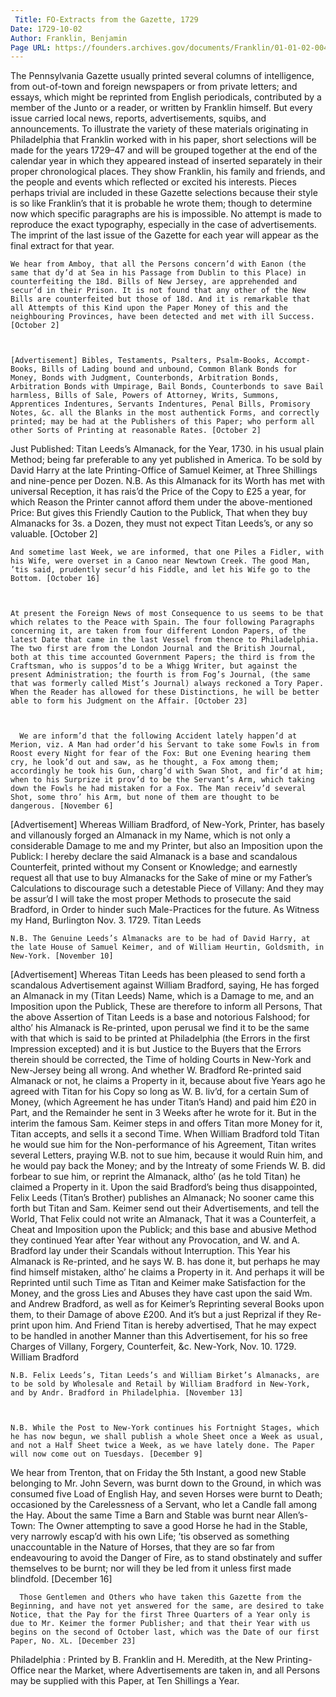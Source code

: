 ```yaml
---
 Title: FO-Extracts from the Gazette, 1729
Date: 1729-10-02
Author: Franklin, Benjamin
Page URL: https://founders.archives.gov/documents/Franklin/01-01-02-0047
---
```


The Pennsylvania Gazette usually printed several columns of intelligence, from out-of-town and foreign newspapers or from private letters; and essays, which might be reprinted from English periodicals, contributed by a member of the Junto or a reader, or written by Franklin himself. But every issue carried local news, reports, advertisements, squibs, and announcements. To illustrate the variety of these materials originating in Philadelphia that Franklin worked with in his paper, short selections will be made for the years 1729–47 and will be grouped together at the end of the calendar year in which they appeared instead of inserted separately in their proper chronological places. They show Franklin, his family and friends, and the people and events which reflected or excited his interests. Pieces perhaps trivial are included in these Gazette selections because their style is so like Franklin’s that it is probable he wrote them; though to determine now which specific paragraphs are his is impossible. No attempt is made to reproduce the exact typography, especially in the case of advertisements. The imprint of the last issue of the Gazette for each year will appear as the final extract for that year.
 

	We hear from Amboy, that all the Persons concern’d with Eanon (the same that dy’d at Sea in his Passage from Dublin to this Place) in counterfeiting the 18d. Bills of New Jersey, are apprehended and secur’d in their Prison. It is not found that any other of the New Bills are counterfeited but those of 18d. And it is remarkable that all Attempts of this Kind upon the Paper Money of this and the neighbouring Provinces, have been detected and met with ill Success. [October 2]



	[Advertisement] Bibles, Testaments, Psalters, Psalm-Books, Accompt-Books, Bills of Lading bound and unbound, Common Blank Bonds for Money, Bonds with Judgment, Counterbonds, Arbitration Bonds, Arbitration Bonds with Umpirage, Bail Bonds, Counterbonds to save Bail harmless, Bills of Sale, Powers of Attorney, Writs, Summons, Apprentices Indentures, Servants Indentures, Penal Bills, Promisory Notes, &c. all the Blanks in the most authentick Forms, and correctly printed; may be had at the Publishers of this Paper; who perform all other Sorts of Printing at reasonable Rates. [October 2]


  
Just Published: Titan Leeds’s Almanack, for the Year, 1730. in his usual plain Method; being far preferable to any yet published in America. To be sold by David Harry at the late Printing-Office of Samuel Keimer, at Three Shillings and nine-pence per Dozen.
N.B. As this Almanack for its Worth has met with universal Reception, it has rais’d the Price of the Copy to £25 a year, for which Reason the Printer cannot afford them under the above-mentioned Price: But gives this Friendly Caution to the Publick, That when they buy Almanacks for 3s. a Dozen, they must not expect Titan Leeds’s, or any so valuable. [October 2]



	And sometime last Week, we are informed, that one Piles a Fidler, with his Wife, were overset in a Canoo near Newtown Creek. The good Man, ’tis said, prudently secur’d his Fiddle, and let his Wife go to the Bottom. [October 16]



	At present the Foreign News of most Consequence to us seems to be that which relates to the Peace with Spain. The four following Paragraphs concerning it, are taken from four different London Papers, of the latest Date that came in the last Vessel from thence to Philadelphia. The two first are from the London Journal and the British Journal, both at this time accounted Government Papers; the third is from the Craftsman, who is suppos’d to be a Whigg Writer, but against the present Administration; the fourth is from Fog’s Journal, (the same that was formerly called Mist’s Journal) always reckoned a Tory Paper. When the Reader has allowed for these Distinctions, he will be better able to form his Judgment on the Affair. [October 23]


  
	  We are inform’d that the following Accident lately happen’d at Merion, viz. A Man had order’d his Servant to take some Fowls in from Roost every Night for fear of the Fox: But one Evening hearing them cry, he look’d out and saw, as he thought, a Fox among them; accordingly he took his Gun, charg’d with Swan Shot, and fir’d at him; when to his Surprize it prov’d to be the Servant’s Arm, which taking down the Fowls he had mistaken for a Fox. The Man receiv’d several Shot, some thro’ his Arm, but none of them are thought to be dangerous. [November 6]


  
[Advertisement] Whereas William Bradford, of New-York, Printer, has basely and villanously forged an Almanack in my Name, which is not only a considerable Damage to me and my Printer, but also an Imposition upon the Publick: I hereby declare the said Almanack is a base and scandalous Counterfeit, printed without my Consent or Knowledge; and earnestly request all that use to buy Almanacks for the Sake of mine or my Father’s Calculations to discourage such a detestable Piece of Villany: And they may be assur’d I will take the most proper Methods to prosecute the said Bradford, in Order to hinder such Male-Practices for the future. As Witness my Hand,
    Burlington Nov. 3. 1729. Titan Leeds


	N.B. The Genuine Leeds’s Almanacks are to be had of David Harry, at the late House of Samuel Keimer, and of William Heurtin, Goldsmith, in New-York. [November 10]


  
[Advertisement] Whereas Titan Leeds has been pleased to send forth a scandalous Advertisement against William Bradford, saying, He has forged an Almanack in my (Titan Leeds) Name, which is a Damage to me, and an Imposition upon the Publick,
These are therefore to inform all Persons, That the above Assertion of Titan Leeds is a base and notorious Falshood; for altho’ his Almanack is Re-printed, upon perusal we find it to be the same with that which is said to be printed at Philadelphia (the Errors in the first Impression excepted) and it is but Justice to the Buyers that the Errors therein should be corrected, the Time of holding Courts in New-York and New-Jersey being all wrong. And whether W. Bradford Re-printed said Almanack or not, he claims a Property in it, because about five Years ago he agreed with Titan for his Copy so long as W. B. liv’d, for a certain Sum of Money, (which Agreement he has under Titan’s Hand) and paid him £20 in Part, and the Remainder he sent in 3 Weeks after he wrote for it. But in the interim the famous Sam. Keimer steps in and offers Titan more Money for it, Titan accepts, and sells it a second Time. When William Bradford told Titan he would sue him for the Non-performance of his Agreement, Titan writes several Letters, praying W.B. not to sue him, because it would Ruin him, and he would pay back the Money; and by the Intreaty of some Friends W. B. did forbear to sue him, or reprint the Almanack, altho’ (as he told Titan) he claimed a Property in it.
Upon the said Bradford’s being thus disappointed, Felix Leeds (Titan’s Brother) publishes an Almanack; No sooner came this forth but Titan and Sam. Keimer send out their Advertisements, and tell the World, That Felix could not write an Almanack, That it was a Counterfeit, a Cheat and Imposition upon the Publick; and this base and abusive Method they continued Year after Year without any Provocation, and W. and A. Bradford lay under their Scandals without Interruption. This Year his Almanack is Re-printed, and he says W. B. has done it, but perhaps he may find himself mistaken, altho’ he claims a Property in it. And perhaps it will be Reprinted until such Time as Titan and Keimer make Satisfaction for the Money, and the gross Lies and Abuses they have cast upon the said Wm. and Andrew Bradford, as well as for Keimer’s Reprinting several Books upon them, to their Damage of above £200. And it’s but a just Reprizal if they Re-print upon him.
And Friend Titan is hereby advertised, That he may expect to be handled in another Manner than this Advertisement, for his so free Charges of Villany, Forgery, Counterfeit, &c.
    New-York, Nov. 10. 1729. William Bradford


	N.B. Felix Leeds’s, Titan Leeds’s and William Birket’s Almanacks, are to be sold by Wholesale and Retail by William Bradford in New-York, and by Andr. Bradford in Philadelphia. [November 13]



	N.B. While the Post to New-York continues his Fortnight Stages, which he has now begun, we shall publish a whole Sheet once a Week as usual, and not a Half Sheet twice a Week, as we have lately done. The Paper will now come out on Tuesdays. [December 9]


  
We hear from Trenton, that on Friday the 5th Instant, a good new Stable belonging to Mr. John Severn, was burnt down to the Ground, in which was consumed five Load of English Hay, and seven Horses were burnt to Death; occasioned by the Carelessness of a Servant, who let a Candle fall among the Hay.
About the same Time a Barn and Stable was burnt near Allen’s-Town: The Owner attempting to save a good Horse he had in the Stable, very narrowly escap’d with his own Life; ’tis observed as something unaccountable in the Nature of Horses, that they are so far from endeavouring to avoid the Danger of Fire, as to stand obstinately and suffer themselves to be burnt; nor will they be led from it unless first made blindfold. [December 16]


  
	  Those Gentlemen and Others who have taken this Gazette from the Beginning, and have not yet answered for the same, are desired to take Notice, that the Pay for the first Three Quarters of a Year only is due to Mr. Keimer the former Publisher; and that their Year with us begins on the second of October last, which was the Date of our first Paper, No. XL. [December 23]


  
Philadelphia : Printed by B. Franklin and H. Meredith, at the New Printing-Office near the Market, where Advertisements are taken in, and all Persons may be supplied with this Paper, at Ten Shillings a Year.


